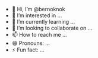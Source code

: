 - 👋 Hi, I’m @bernoknok
- 👀 I’m interested in ...
- 🌱 I’m currently learning ...
- 💞️ I’m looking to collaborate on ...
- 📫 How to reach me ...
- 😄 Pronouns: ...
- ⚡ Fun fact: ...

<!---
bernoknok/bernoknok is a ✨ special ✨ repository because its `README.md` (this file) appears on your GitHub profile.
You can click the Preview link to take a look at your changes.
--->

